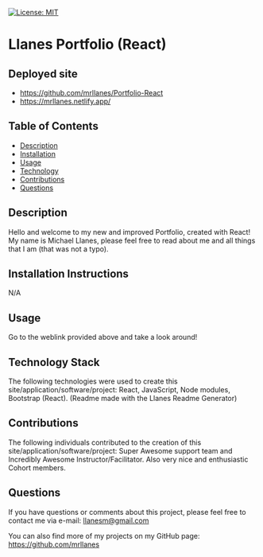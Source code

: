 [![License: MIT](https://img.shields.io/badge/License-MIT-yellow.svg)](https://opensource.org/licenses/MIT)

# Llanes Portfolio (React)

## Deployed site

-   https://github.com/mrllanes/Portfolio-React
-   https://mrllanes.netlify.app/

## Table of Contents

-   [Description](#description)
-   [Installation](#installation)
-   [Usage](#usage)
-   [Technology](#technology)
-   [Contributions](#contributions)
-   [Questions](#questions)

## Description

Hello and welcome to my new and improved Portfolio, created with React! My name is Michael Llanes, please feel free to read about me and all things that I am (that was not a typo).

## Installation Instructions

N/A

## Usage

Go to the weblink provided above and take a look around!

## Technology Stack

The following technologies were used to create this site/application/software/project:
React, JavaScript, Node modules, Bootstrap (React). (Readme made with the Llanes Readme Generator)

## Contributions

The following individuals contributed to the creation of this site/application/software/project:
Super Awesome support team and Incredibly Awesome Instructor/Facilitator. Also very nice and enthusiastic Cohort members.

## Questions

If you have questions or comments about this project, please feel free to contact me via e-mail:
llanesm@gmail.com

You can also find more of my projects on my GitHub page:
https://github.com/mrllanes
